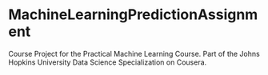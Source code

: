 # MachineLearningPredictionAssignment
Course Project for the Practical Machine Learning Course. Part of the Johns Hopkins University Data Science Specialization on Cousera.
